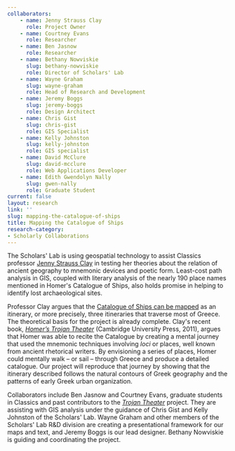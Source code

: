 ```yaml
---
collaborators: 
	- name: Jenny Strauss Clay
	  role: Project Owner
	- name: Courtney Evans
	  role: Researcher
	- name: Ben Jasnow
	  role: Researcher
	- name: Bethany Nowviskie
	  slug: bethany-nowviskie
	  role: Director of Scholars' Lab
	- name: Wayne Graham
	  slug: wayne-graham
	  role: Head of Research and Development
	- name: Jeremy Boggs
	  slug: jeremy-boggs
	  role: Design Architect
	- name: Chris Gist
	  slug: chris-gist
	  role: GIS Specialist
	- name: Kelly Johnston
	  slug: kelly-johnston
	  role: GIS specialist
	- name: David McClure
	  slug: david-mcclure
	  role: Web Applications Developer
	- name: Edith Gwendolyn Nally
	  slug: gwen-nally
	  role: Graduate Student
current: false
layout: research
link: ''
slug: mapping-the-catalogue-of-ships
title: Mapping the Catalogue of Ships
research-category:
- Scholarly Collaborations
---
```


The Scholars' Lab is using geospatial technology to assist Classics professor [Jenny Strauss Clay](http://classics.virginia.edu/people/profile/jsc2t) in testing her theories about the relation of ancient geography to mnemonic devices and poetic form. Least-cost path analysis in GIS, coupled with literary analysis of the nearly 190 place names mentioned in Homer's Catalogue of Ships, also holds promise in helping to identify lost archaeological sites.

Professor Clay argues that the [Catalogue of Ships can be mapped](http://ships.lib.virginia.edu/) as an itinerary, or more precisely, three itineraries that traverse most of Greece. The theoretical basis for the project is already complete. Clay's recent book, _[Homer’s Trojan Theater](http://books.google.com/books/about/Homer_s_Trojan_Theater.html?id=d8JTqjNWHOsC)_ (Cambridge University Press, 2011), argues that Homer was able to recite the Catalogue by creating a mental journey that used the mnemonic techniques involving _loci_ or places, well known from ancient rhetorical writers. By envisioning a series of places, Homer could mentally walk – or sail – through Greece and produce a detailed catalogue. Our project will reproduce that journey by showing that the itinerary described follows the natural contours of Greek geography and the patterns of early Greek urban organization.

Collaborators include Ben Jasnow and Courtney Evans, graduate students in Classics and past contributors to the _[Trojan Theater](www.homerstrojantheater.org)_ project. They are assisting with GIS analysis under the guidance of Chris Gist and Kelly Johnston of the Scholars' Lab. Wayne Graham and other members of the Scholars' Lab R&D division are creating a presentational framework for our maps and text, and Jeremy Boggs is our lead designer. Bethany Nowviskie is guiding and coordinating the project.
